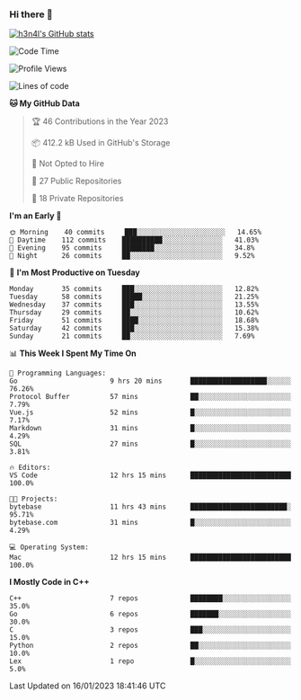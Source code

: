 ### Hi there 👋

[![h3n4l's GitHub stats](https://github-readme-stats.vercel.app/api?username=h3n4l&count_private=true&show_icons=true&theme=radical)](https://github.com/h3n4l/github-readme-stats)

<!--START_SECTION:waka-->
![Code Time](http://img.shields.io/badge/Code%20Time-888%20hrs%202%20mins-blue)

![Profile Views](http://img.shields.io/badge/Profile%20Views-0-blue)

![Lines of code](https://img.shields.io/badge/From%20Hello%20World%20I%27ve%20Written-44%20Thousand%20lines%20of%20code-blue)

**🐱 My GitHub Data** 

> 🏆 46 Contributions in the Year 2023
 > 
> 📦 412.2 kB Used in GitHub's Storage 
 > 
> 🚫 Not Opted to Hire
 > 
> 📜 27 Public Repositories 
 > 
> 🔑 18 Private Repositories  
 > 
**I'm an Early 🐤** 

```text
🌞 Morning    40 commits     ███░░░░░░░░░░░░░░░░░░░░░░   14.65% 
🌆 Daytime    112 commits    ██████████░░░░░░░░░░░░░░░   41.03% 
🌃 Evening    95 commits     ████████░░░░░░░░░░░░░░░░░   34.8% 
🌙 Night      26 commits     ██░░░░░░░░░░░░░░░░░░░░░░░   9.52%

```
📅 **I'm Most Productive on Tuesday** 

```text
Monday       35 commits     ███░░░░░░░░░░░░░░░░░░░░░░   12.82% 
Tuesday      58 commits     █████░░░░░░░░░░░░░░░░░░░░   21.25% 
Wednesday    37 commits     ███░░░░░░░░░░░░░░░░░░░░░░   13.55% 
Thursday     29 commits     ██░░░░░░░░░░░░░░░░░░░░░░░   10.62% 
Friday       51 commits     ████░░░░░░░░░░░░░░░░░░░░░   18.68% 
Saturday     42 commits     ███░░░░░░░░░░░░░░░░░░░░░░   15.38% 
Sunday       21 commits     ██░░░░░░░░░░░░░░░░░░░░░░░   7.69%

```


📊 **This Week I Spent My Time On** 

```text
💬 Programming Languages: 
Go                       9 hrs 20 mins       ███████████████████░░░░░░   76.26% 
Protocol Buffer          57 mins             ██░░░░░░░░░░░░░░░░░░░░░░░   7.79% 
Vue.js                   52 mins             █░░░░░░░░░░░░░░░░░░░░░░░░   7.17% 
Markdown                 31 mins             █░░░░░░░░░░░░░░░░░░░░░░░░   4.29% 
SQL                      27 mins             █░░░░░░░░░░░░░░░░░░░░░░░░   3.81%

🔥 Editors: 
VS Code                  12 hrs 15 mins      █████████████████████████   100.0%

🐱‍💻 Projects: 
bytebase                 11 hrs 43 mins      ████████████████████████░   95.71% 
bytebase.com             31 mins             █░░░░░░░░░░░░░░░░░░░░░░░░   4.29%

💻 Operating System: 
Mac                      12 hrs 15 mins      █████████████████████████   100.0%

```

**I Mostly Code in C++** 

```text
C++                      7 repos             ████████░░░░░░░░░░░░░░░░░   35.0% 
Go                       6 repos             ███████░░░░░░░░░░░░░░░░░░   30.0% 
C                        3 repos             ███░░░░░░░░░░░░░░░░░░░░░░   15.0% 
Python                   2 repos             ██░░░░░░░░░░░░░░░░░░░░░░░   10.0% 
Lex                      1 repo              █░░░░░░░░░░░░░░░░░░░░░░░░   5.0%

```



 Last Updated on 16/01/2023 18:41:46 UTC
<!--END_SECTION:waka-->

